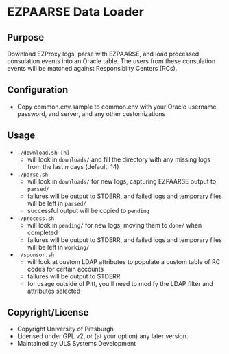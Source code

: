 # EZPAARSE Data Loader

## Purpose
Download EZProxy logs, parse with EZPAARSE, and load processed consulation events into an Oracle table.  The users from these consulation events will be matched against Responsiblity Centers (RCs).

## Configuration
 * Copy common.env.sample to common.env with your Oracle username, password, and server, and any other customizations

## Usage
 * `./download.sh [n]`
   * will look in `downloads/` and fill the directory with any missing logs from the last *n* days (default: 14)
 * `./parse.sh`
   * will look in `downloads/` for new logs, capturing EZPAARSE output to `parsed/`
   * failures will be output to STDERR, and failed logs and temporary files will be left in `parsed/`
   * successful output will be copied to `pending`
 * `./process.sh`
   * will look in `pending/` for new logs, moving them to `done/` when completed
   * failures will be output to STDERR, and failed logs and temporary files will be left in `working/`
 * `./sponsor.sh`
   * will look at custom LDAP attributes to populate a custom table of RC codes for certain accounts
   * failures will be output to STDERR
   * for usage outside of Pitt, you'll need to modify the LDAP filter and attributes selected

## Copyright/License
 * Copyright University of Pittsburgh
 * Licensed under GPL v2, or (at your option) any later version.
 * Maintained by ULS Systems Development
